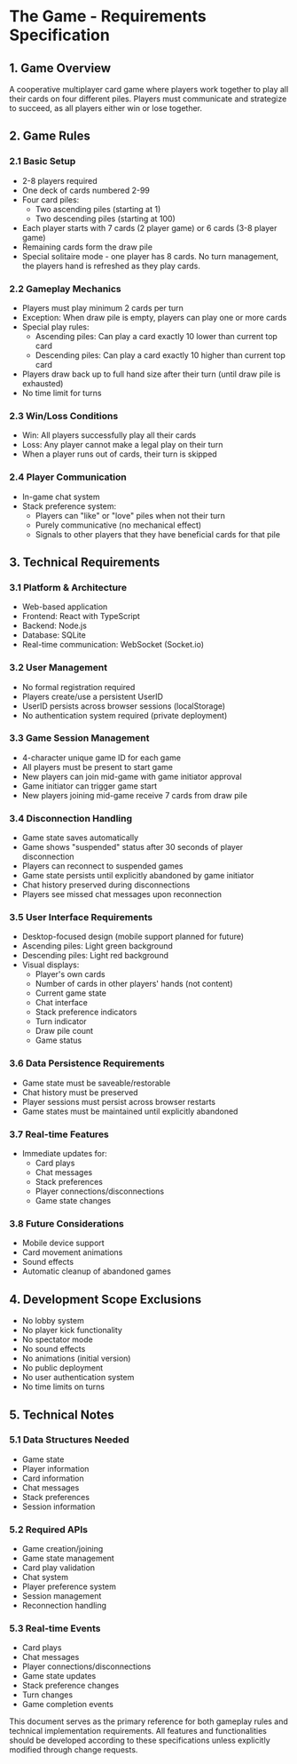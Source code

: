 # The Game - Requirements Specification

## 1. Game Overview
A cooperative multiplayer card game where players work together to play all their cards on four different piles. Players must communicate and strategize to succeed, as all players either win or lose together.

## 2. Game Rules

### 2.1 Basic Setup
- 2-8 players required
- One deck of cards numbered 2-99
- Four card piles:
  - Two ascending piles (starting at 1)
  - Two descending piles (starting at 100)
- Each player starts with 7 cards (2 player game) or 6 cards (3-8 player game)
- Remaining cards form the draw pile
- Special solitaire mode - one player has 8 cards.  No turn management, the players hand is refreshed as they play cards.

### 2.2 Gameplay Mechanics
- Players must play minimum 2 cards per turn
- Exception: When draw pile is empty, players can play one or more cards
- Special play rules:
  - Ascending piles: Can play a card exactly 10 lower than current top card
  - Descending piles: Can play a card exactly 10 higher than current top card
- Players draw back up to full hand size after their turn (until draw pile is exhausted)
- No time limit for turns

### 2.3 Win/Loss Conditions
- Win: All players successfully play all their cards
- Loss: Any player cannot make a legal play on their turn
- When a player runs out of cards, their turn is skipped

### 2.4 Player Communication
- In-game chat system
- Stack preference system:
  - Players can "like" or "love" piles when not their turn
  - Purely communicative (no mechanical effect)
  - Signals to other players that they have beneficial cards for that pile

## 3. Technical Requirements

### 3.1 Platform & Architecture
- Web-based application
- Frontend: React with TypeScript
- Backend: Node.js
- Database: SQLite
- Real-time communication: WebSocket (Socket.io)

### 3.2 User Management
- No formal registration required
- Players create/use a persistent UserID
- UserID persists across browser sessions (localStorage)
- No authentication system required (private deployment)

### 3.3 Game Session Management
- 4-character unique game ID for each game
- All players must be present to start game
- New players can join mid-game with game initiator approval
- Game initiator can trigger game start
- New players joining mid-game receive 7 cards from draw pile

### 3.4 Disconnection Handling
- Game state saves automatically
- Game shows "suspended" status after 30 seconds of player disconnection
- Players can reconnect to suspended games
- Game state persists until explicitly abandoned by game initiator
- Chat history preserved during disconnections
- Players see missed chat messages upon reconnection

### 3.5 User Interface Requirements
- Desktop-focused design (mobile support planned for future)
- Ascending piles: Light green background
- Descending piles: Light red background
- Visual displays:
  - Player's own cards
  - Number of cards in other players' hands (not content)
  - Current game state
  - Chat interface
  - Stack preference indicators
  - Turn indicator
  - Draw pile count
  - Game status

### 3.6 Data Persistence Requirements
- Game state must be saveable/restorable
- Chat history must be preserved
- Player sessions must persist across browser restarts
- Game states must be maintained until explicitly abandoned

### 3.7 Real-time Features
- Immediate updates for:
  - Card plays
  - Chat messages
  - Stack preferences
  - Player connections/disconnections
  - Game state changes

### 3.8 Future Considerations
- Mobile device support
- Card movement animations
- Sound effects
- Automatic cleanup of abandoned games

## 4. Development Scope Exclusions
- No lobby system
- No player kick functionality
- No spectator mode
- No sound effects
- No animations (initial version)
- No public deployment
- No user authentication system
- No time limits on turns

## 5. Technical Notes

### 5.1 Data Structures Needed
- Game state
- Player information
- Card information
- Chat messages
- Stack preferences
- Session information

### 5.2 Required APIs
- Game creation/joining
- Game state management
- Card play validation
- Chat system
- Player preference system
- Session management
- Reconnection handling

### 5.3 Real-time Events
- Card plays
- Chat messages
- Player connections/disconnections
- Game state updates
- Stack preference changes
- Turn changes
- Game completion events

This document serves as the primary reference for both gameplay rules and technical implementation requirements. All features and functionalities should be developed according to these specifications unless explicitly modified through change requests.
